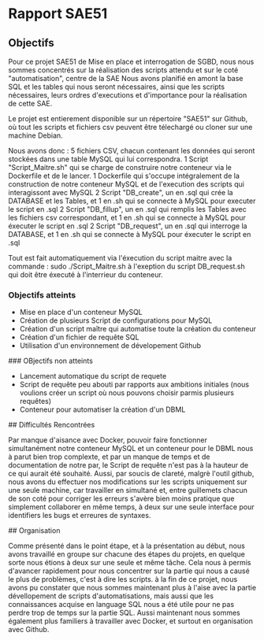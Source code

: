 # Rapport SAE51

## Objectifs

Pour ce projet SAE51 de Mise en place et interrogation de SGBD, nous nous sommes concentrés sur la réalisation des scripts attendu et sur le coté "automatisation", centre de la SAE
Nous avons planifié en amont la base SQL et les tables qui nous seront nécessaires, ainsi que les scripts nécessaires, leurs ordres d'executions et d'importance pour la réalisation de cette SAE.

Le projet est entierement disponible sur un répertoire "SAE51" sur Github, où tout les scripts et fichiers csv peuvent être télechargé ou cloner sur une machine Debian.

Nous avons donc :
5 fichiers CSV, chacun contenant les données qui seront stockées dans une table MySQL qui lui correspondra.
1 Script "Script_Maitre.sh" qui se charge de construire notre conteneur via le Dockerfile et de le lancer.
1 Dockerfile qui s'occupe intégralement de la construction de notre conteneur MySQL et de l'execution des scripts qui interagissont avec MySQL
2 Script "DB_create", un en .sql qui crée la DATABASE et les Tables, et 1 en .sh qui se connecte à MySQL pour executer le script en .sql
2 Script "DB_fillup", un en .sql qui remplis les Tables avec les fichiers csv correspondant, et 1 en .sh qui se connecte à MySQL pour éxecuter le script en .sql
2 Script "DB_request", un en .sql qui interroge la DATABASE, et 1 en .sh qui se connecte à MySQL pour éxecuter le script en .sql

Tout est fait automatiquement via l'éxecution du script maitre avec la commande :
sudo ./Script_Maitre.sh
à l'exeption du script DB_request.sh qui doit être éxecuté à l'interrieur du conteneur.


### Objectifs atteints
- Mise en place d'un conteneur MySQL
- Création de plusieurs Script de configurations pour MySQL
- Création d'un script maître qui automatise toute la création du conteneur
- Création d'un fichier de requête SQL
- Utilisation d'un environnement de dévelopement Github

### OBjectifs non atteints
- Lancement automatique du script de requete
- Script de requête peu abouti par rapports aux ambitions initiales
(nous voulions créer un script où nous pouvons choisir parmis plusieurs requêtes)
- Conteneur pour automatiser la création d'un DBML

## Difficultés Rencontrées

Par manque d'aisance avec Docker, pouvoir faire fonctionner simultanément notre conteneur MySQL et un conteneur pour le DBML nous à parut bien trop complexte, et par un manque de temps et de documentation de notre par, le Script de requête n'est pas à la hauteur de ce qui
aurait été souhaité.
Aussi, par soucis de clareté, malgrè l'outil github, nous avons du effectuer nos modifications sur les scripts uniquement sur une seule machine, car travailler en simultané et, entre guillemets chacun de son coté pour corriger les erreurs
s'avère bien moins pratique que simplement collaborer en même temps, à deux sur une seule interface pour identifiers les bugs et erreures de syntaxes.

## Organisation

Comme présenté dans le point étape, et à la présentation au début, nous avons travaillé en groupe sur chacune des étapes du projets, en quelque sorte nous étions à deux sur une seule et même tâche.
Cela nous à permis d'avancer rapidement pour nous concentrer sur la partie qui nous a causé le plus de problèmes, c'est à dire les scripts.
à la fin de ce projet, nous avons pu constater que nous sommes maintenant plus à l'aise avec la partie dévellopement de scripts d'automatisations, mais aussi que les connaissances acquise en language SQL nous a été utile pour ne pas perdre trop de temps sur la partie SQL.
Aussi maintenant nous sommes également plus familiers à travailler avec Docker, et surtout en organisation avec Github.

